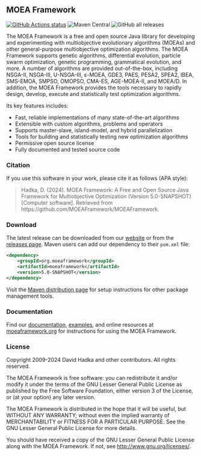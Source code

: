 ﻿## MOEA Framework ##

﻿<a href="https://github.com/MOEAFramework/MOEAFramework"><img alt="GitHub Actions status" src="https://github.com/MOEAFramework/MOEAFramework/workflows/Tests/badge.svg?branch=master&event=push"></a>
![Maven Central](https://img.shields.io/maven-central/v/org.moeaframework/moeaframework)
![GitHub all releases](https://img.shields.io/github/downloads/MOEAFramework/MOEAFramework/total?label=GitHub%20Downloads)

The MOEA Framework is a free and open source Java library for developing and experimenting with multiobjective
evolutionary algorithms (MOEAs) and other general-purpose multiobjective optimization algorithms.  The MOEA Framework
supports genetic algorithms, differential evolution, particle swarm optimization, genetic programming, grammatical
evolution, and more.  A number of algorithms are provided out-of-the-box, including NSGA-II, NSGA-III, U-NSGA-III,
ε-MOEA, GDE3, PAES, PESA2, SPEA2, IBEA, SMS-EMOA, SMPSO, OMOPSO, CMA-ES, AGE-MOEA-II, and MOEA/D.  In addition, the
MOEA Framework provides the tools necessary to rapidly design, develop, execute and statistically test optimization
algorithms.

Its key features includes:
  * Fast, reliable implementations of many state-of-the-art algorithms
  * Extensible with custom algorithms, problems and operators
  * Supports master-slave, island-model, and hybrid parallelization
  * Tools for building and statistically testing new optimization algorithms
  * Permissive open source license
  * Fully documented and tested source code

### Citation ###

If you use this software in your work, please cite it as follows (APA style):

> Hadka, D. (2024). MOEA Framework: A Free and Open Source Java Framework for Multiobjective Optimization (Version 5.0-SNAPSHOT) [Computer software].  Retrieved from https<span>://</span>github.com/MOEAFramework/MOEAFramework.

### Download ###

The latest release can be downloaded from our [website](http://moeaframework.org) or from the
[releases page](https://github.com/MOEAFramework/MOEAFramework/releases).  Maven users can add our dependency to their
`pom.xml` file:

```xml
<dependency>
    <groupId>org.moeaframework</groupId>
    <artifactId>moeaframework</artifactId>
    <version>5.0-SNAPSHOT</version>
</dependency>
```

Visit the [Maven distribution page](https://search.maven.org/artifact/org.moeaframework/moeaframework/5.0-SNAPSHOT/jar)
for setup instructions for other package management tools.

### Documentation ###

Find our [documentation](docs/README.md), [examples](examples/), and online resources at
[moeaframework.org](http://moeaframework.org) for instructions for using the MOEA Framework.

### License ###

Copyright 2009-2024 David Hadka and other contributors.  All rights reserved.

The MOEA Framework is free software: you can redistribute it and/or modify it under the terms of the GNU Lesser General
Public License as published by the Free Software Foundation, either version 3 of the License, or (at your option) any
later version.

The MOEA Framework is distributed in the hope that it will be useful, but WITHOUT ANY WARRANTY; without even the
implied warranty of MERCHANTABILITY or FITNESS FOR A PARTICULAR PURPOSE.  See the GNU Lesser General Public License for
more details.

You should have received a copy of the GNU Lesser General Public License along with the MOEA Framework.  If not, see
<http://www.gnu.org/licenses/>.
